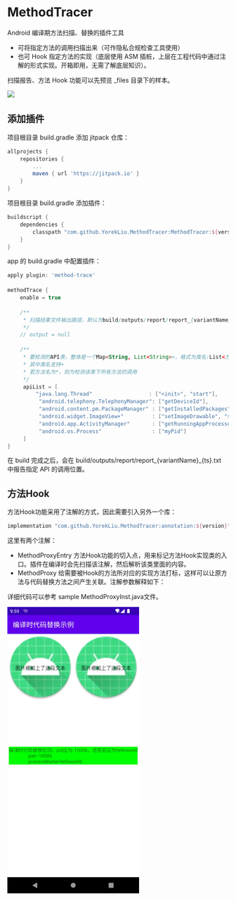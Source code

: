 # MethodTracer

Android 编译期方法扫描、替换的插件工具

- 可将指定方法的调用扫描出来（可作隐私合规检查工具使用）
- 也可 Hook 指定方法的实现（底层使用 ASM 插桩，上层在工程代码中通过注解的形式实现。开箱即用，无需了解底层知识）。

扫描报告、方法 Hook 功能可以先预览 _files 目录下的样本。

[![](https://jitpack.io/v/YorekLiu/MethodTracer.svg)](https://jitpack.io/#YorekLiu/MethodTracer)

## 添加插件

项目根目录 build.gradle 添加 jitpack 仓库：

```build.gradle
allprojects {
    repositories {
        ...
        maven { url 'https://jitpack.io' }
    }
}
```

项目根目录 build.gradle 添加插件：

```gradle
buildscript {
    dependencies {
        classpath "com.github.YorekLiu.MethodTracer:MethodTracer:${version}"
    }
}
```

app 的 build.gradle 中配置插件：

```gradle
apply plugin: 'method-trace'

methodTrace {
    enable = true

    /**
     * 扫描结果文件输出路径，默认为build/outputs/report/report_{variantName}_{ts}.txt
     */
    // output = null

    /**
     * 要检测的API表，整体是一个Map<String, List<String>>，格式为类名:List<方法名>
     * 其中类名支持+
     * 若方法名为*，则为检测该类下所有方法的调用
     */
     apiList = [ 
         "java.lang.Thread"                  : ["<init>", "start"],
          "android.telephony.TelephonyManager": ["getDeviceId"],
          "android.content.pm.PackageManager" : ["getInstalledPackages"],
          "android.widget.ImageView+"         : ["setImageDrawable", "setImageBitmap"],
          "android.app.ActivityManager"       : ["getRunningAppProcesses"],
          "android.os.Process"                : ["myPid"]
     ]
}
```

在 build 完成之后，会在 build/outputs/report/report_{variantName}_{ts}.txt 中报告指定 API 的调用位置。

## 方法Hook

方法Hook功能采用了注解的方式，因此需要引入另外一个库：

```gradle
implementation "com.github.YorekLiu.MethodTracer:annotation:${version}"
```

这里有两个注解：

- MethodProxyEntry
  方法Hook功能的切入点，用来标记方法Hook实现类的入口。插件在编译时会先扫描该注解，然后解析该类里面的内容。
- MethodProxy
  给需要被Hook的方法所对应的实现方法打标，这样可以让原方法与代码替换方法之间产生关联。注解参数解释如下：

详细代码可以参考 sample MethodProxyInst.java文件。

<img src="https://raw.githubusercontent.com/YorekLiu/MethodTracer/master/_files/method_hook.webp" width="300px">
